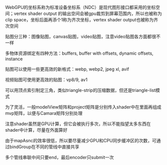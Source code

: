 WebGPU的坐标系称为标准设备坐标系（NDC）是现代图形接口都采用的坐标空间；vertex shader output 的输出空间会被gpu裁剪到屏幕范围内，所以也被称为 clip space，坐标后面再添个1称为齐次坐标，vertex shader output也被称为齐次空间

贴图分三种：图像贴图，canvas贴图，video贴图，注意video贴图各方面都很不一样

多物体资源绑定有四种方法：buffers, buffer with offsets, dynamic offsets, instance

贴图可以使用一些更高效的新格式：webp, webp2, jpeg xl, avif

视频贴图可使用更高效的贴图：vp8/9, av1

可以用顶点索引制定三角，类似triangle-strip的压缩数据，但还是triangle-list模式

为了灵活，一般modelView矩阵和project矩阵是分别传入shader中在里面再组成mvp矩阵，以便与Camara矩阵分别处理

注意shader虽然是GPU计算，但它会被执行多次，所以不能指望太多东西在shader中计算，尽量在外面算好

由于mapAsnc的效率很低，所以要尽量减少GPU和CPU同步缓冲区的次数，可通过bindGroup在不同的管线中直接共享

多个管线串联中间只要end，最后encoder只submit一次